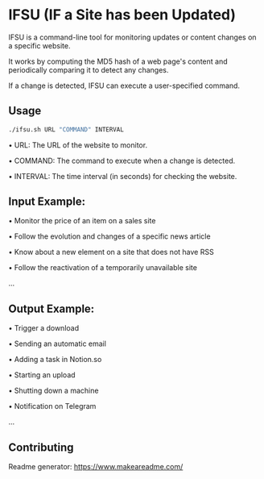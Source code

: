 # IFSU (IF a Site has been Updated)
IFSU is a command-line tool for monitoring updates or content changes on a specific website.

It works by computing the MD5 hash of a web page's content and periodically comparing it to detect any changes.

If a change is detected, IFSU can execute a user-specified command.

## Usage

```bash
./ifsu.sh URL "COMMAND" INTERVAL
```
• URL: The URL of the website to monitor.

• COMMAND: The command to execute when a change is detected.

• INTERVAL: The time interval (in seconds) for checking the website.

## Input Example:

• Monitor the price of an item on a sales site

• Follow the evolution and changes of a specific news article

• Know about a new element on a site that does not have RSS

• Follow the reactivation of a temporarily unavailable site

...

## Output Example:

• Trigger a download

• Sending an automatic email

• Adding a task in Notion.so

• Starting an upload

• Shutting down a machine

• Notification on Telegram

...

## Contributing

Readme generator: https://www.makeareadme.com/
